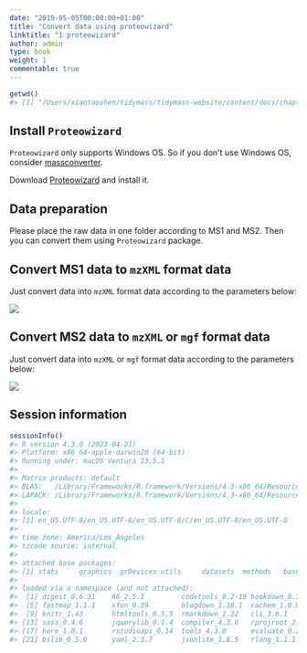 ```yaml
---
date: "2019-05-05T00:00:00+01:00"
title: "Convert data using proteowizard"
linktitle: "1 proteowizard"
author: admin
type: book
weight: 1
commentable: true
---
```






```r
getwd()
#> [1] "/Users/xiaotaoshen/tidymass/tidymass-website/content/docs/chapter3"
```

## Install `Proteowizard`

`Proteowizard` only supports Windows OS. So if you don't use Windows OS, consider [massconverter](../2-data_convert).

Download [Proteowizard](https://proteowizard.sourceforge.io/) and install it.

## Data preparation

Please place the raw data in one folder according to MS1 and MS2. Then you can convert them using `Proteowizard` package.

## Convert MS1 data to `mzXML` format data

Just convert data into `mzXML` format data according to the parameters below:

![](/docs/chapter3/figures/fig1.png)
## Convert MS2 data to `mzXML` or `mgf` format data

Just convert data into `mzXML` or `mgf` format data according to the parameters below:

![](/docs/chapter3/figures/fig2.png)

## Session information


```r
sessionInfo()
#> R version 4.3.0 (2023-04-21)
#> Platform: x86_64-apple-darwin20 (64-bit)
#> Running under: macOS Ventura 13.5.1
#> 
#> Matrix products: default
#> BLAS:   /Library/Frameworks/R.framework/Versions/4.3-x86_64/Resources/lib/libRblas.0.dylib 
#> LAPACK: /Library/Frameworks/R.framework/Versions/4.3-x86_64/Resources/lib/libRlapack.dylib;  LAPACK version 3.11.0
#> 
#> locale:
#> [1] en_US.UTF-8/en_US.UTF-8/en_US.UTF-8/C/en_US.UTF-8/en_US.UTF-8
#> 
#> time zone: America/Los_Angeles
#> tzcode source: internal
#> 
#> attached base packages:
#> [1] stats     graphics  grDevices utils     datasets  methods   base     
#> 
#> loaded via a namespace (and not attached):
#>  [1] digest_0.6.31    R6_2.5.1         codetools_0.2-19 bookdown_0.34   
#>  [5] fastmap_1.1.1    xfun_0.39        blogdown_1.18.1  cachem_1.0.8    
#>  [9] knitr_1.43       htmltools_0.5.5  rmarkdown_2.22   cli_3.6.1       
#> [13] sass_0.4.6       jquerylib_0.1.4  compiler_4.3.0   rprojroot_2.0.3 
#> [17] here_1.0.1       rstudioapi_0.14  tools_4.3.0      evaluate_0.21   
#> [21] bslib_0.5.0      yaml_2.3.7       jsonlite_1.8.5   rlang_1.1.1
```
